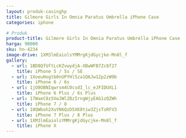 ```yaml
---
layout: produk-casinghp
title: Gilmore Girls In Omnia Paratus Umbrella iPhone Case
categories: iphone

# Produk
product-title: Gilmore Girls In Omnia Paratus Umbrella iPhone Case
harga: 90000
sku: hn-4234
image-drive: 1XM3lmEaiolsYMMrgKjdGycjke-Mn8l_f
gallery:
  - url: 1BD8QfUftLcKZvwydjA-XBwWFB7Zc8f27
    title: iPhone 5 / 5s / SE
  - url: 1XoeuHogtb0nUPYHl5za1Q6Jw12p2zW9b
    title: iPhone 6 / 6s
  - url: 1jO8OBNIqwrsm4C0csdI_lc_eJFIDUXL1
    title: iPhone 6 Plus / 6s Plus
  - url: 17WaeC8zSVwJWl2BzIrngWjyEAG1zQZWh
    title: iPhone 7 / 8
  - url: 10QWboh2XuYN6QzD5XK8tiw3ZjsTsRFV3
    title: iPhone 7 Plus / 8 Plus
  - url: 1XM3lmEaiolsYMMrgKjdGycjke-Mn8l_f
    title: iPhone X
---
```

